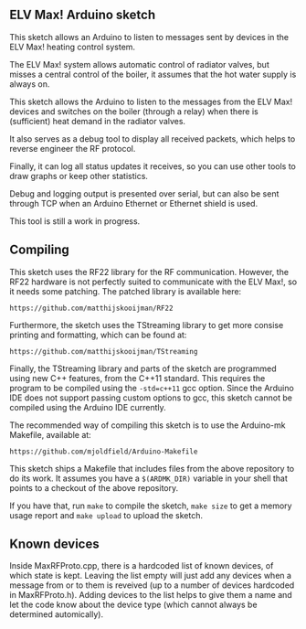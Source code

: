 ELV Max! Arduino sketch
-----------------------
This sketch allows an Arduino to listen to messages sent by devices in
the ELV Max! heating control system.

The ELV Max! system allows automatic control of radiator valves, but
misses a central control of the boiler, it assumes that the hot water
supply is always on.

This sketch allows the Arduino to listen to the messages from the ELV
Max! devices and switches on the boiler (through a relay) when there is
(sufficient) heat demand in the radiator valves.

It also serves as a debug tool to display all received packets, which
helps to reverse engineer the RF protocol.

Finally, it can log all status updates it receives, so you can use other
tools to draw graphs or keep other statistics.

Debug and logging output is presented over serial, but can also be sent
through TCP when an Arduino Ethernet or Ethernet shield is used.

This tool is still a work in progress.

Compiling
---------
This sketch uses the RF22 library for the RF communication. However, the
RF22 hardware is not perfectly suited to communicate with the ELV Max!,
so it needs some patching. The patched library is available here:

	https://github.com/matthijskooijman/RF22

Furthermore, the sketch uses the TStreaming library to get more consise
printing and formatting, which can be found at:

	https://github.com/matthijskooijman/TStreaming


Finally, the TStreaming library and parts of the sketch are programmed
using new C++ features, from the C++11 standard. This requires the
program to be compiled using the `-std=c++11` gcc option. Since the
Arduino IDE does not support passing custom options to gcc, this sketch
cannot be compiled using the Arduino IDE currently.


The recommended way of compiling this sketch is to use the
Arduino-mk Makefile, available at:

	https://github.com/mjoldfield/Arduino-Makefile

This sketch ships a Makefile that includes files from the above
repository to do its work. It assumes you have a `$(ARDMK_DIR)` variable
in your shell that points to a checkout of the above repository.

If you have that, run `make` to compile the sketch, `make size` to get a
memory usage report and `make upload` to upload the sketch.

Known devices
-------------
Inside MaxRFProto.cpp, there is a hardcoded list of known devices, of
which state is kept. Leaving the list empty will just add any devices
when a message from or to them is reveived (up to a number of devices
hardcoded in MaxRFProto.h). Adding devices to the list helps to give
them a name and let the code know about the device type (which cannot
always be determined automically).
